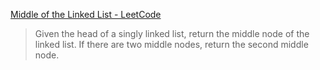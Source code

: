[Middle of the Linked List - LeetCode](https://leetcode.com/problems/middle-of-the-linked-list/)


>Given the head of a singly linked list, return the middle node of the linked list.
If there are two middle nodes, return the second middle node.
